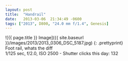```yaml
---
layout: post
title:  "Handrail"
date:   2013-03-06  21:34:49 -0600
tags: ["2013", D800, "24.0 mm f/1.4", Genesis]
---
```

![{{ page.title }} Image]({{ site.baseurl }}/images/2013/2013_0306_DSC_5187.jpg)
{: .prettyprint}  
Foot rail, whats the diff  
1/125 sec, f/2.0, ISO 2500 - Shutter clicks this day: 132